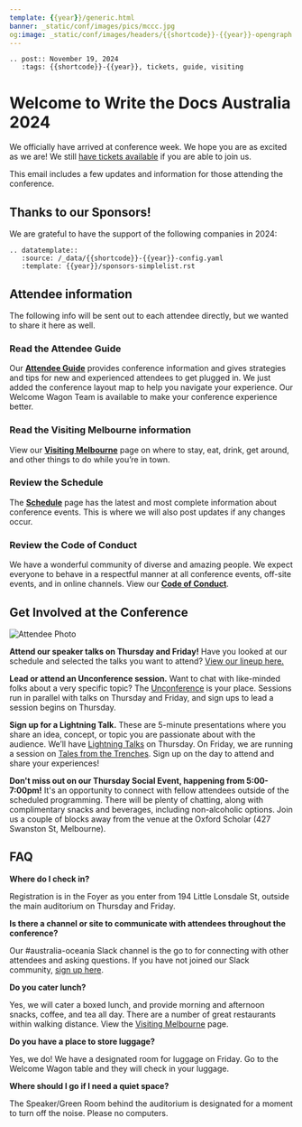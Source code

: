 ```yaml
---
template: {{year}}/generic.html
banner: _static/conf/images/pics/mccc.jpg
og:image: _static/conf/images/headers/{{shortcode}}-{{year}}-opengraph.jpg
---
```


```{eval-rst}
.. post:: November 19, 2024
   :tags: {{shortcode}}-{{year}}, tickets, guide, visiting
```

# Welcome to Write the Docs Australia 2024

We officially have arrived at conference week. We hope you are as excited as we are! We still [have tickets available](https://www.writethedocs.org/conf/australia/2024/tickets/) if you are able to join us.

This email includes a few updates and information for those attending the conference.

## Thanks to our Sponsors!

We are grateful to have the support of the following companies in 2024:

```{eval-rst}
.. datatemplate::
   :source: /_data/{{shortcode}}-{{year}}-config.yaml
   :template: {{year}}/sponsors-simplelist.rst
```

## Attendee information

The following info will be sent out to each attendee directly, but we wanted to share it here as well.

### Read the Attendee Guide

Our [**Attendee Guide**](https://www.writethedocs.org/conf/australia/2024/attendee-guide/) provides conference information and gives strategies and tips for new and experienced attendees to get plugged in. We just added the conference layout map to help you navigate your experience. Our Welcome Wagon Team is available to make your conference experience better.

### Read the Visiting Melbourne information

View our [**Visiting Melbourne**](https://www.writethedocs.org/conf/australia/2024/visiting/) page on where to stay, eat, drink, get around, and other things to do while you’re in town.

### Review the Schedule

The [**Schedule**](https://www.writethedocs.org/conf/australia/2024/schedule/#) page has the latest and most complete information about conference events. This is where we will also post updates if any changes occur.

### Review the Code of Conduct

We have a wonderful community of diverse and amazing people. We expect everyone to behave in a respectful manner at all conference events, off-site events, and in online channels. View our [**Code of Conduct**](https://www.writethedocs.org/code-of-conduct/). 

## Get Involved at the Conference

![Attendee Photo](/_static/conf/images/writing-day.jpg)

**Attend our speaker talks on Thursday and Friday!** Have you looked at our schedule and selected the talks you want to attend? [View our lineup here.](https://www.writethedocs.org/conf/australia/2024/speakers/)

**Lead or attend an Unconference session.** Want to chat with like-minded folks about a very specific topic? The [Unconference](https://www.writethedocs.org/conf/australia/2024/unconference/) is your place. Sessions run in parallel with talks on Thursday and Friday, and sign ups to lead a session begins on Thursday.

**Sign up for a Lightning Talk.** These are 5-minute presentations where you share an idea, concept, or topic you are passionate about with the audience. We’ll have [Lightning Talks](https://www.writethedocs.org/conf/australia/2024/lightning-talks/) on Thursday. On Friday, we are running a session on [Tales from the Trenches](https://www.writethedocs.org/conf/australia/2024/tales/). Sign up on the day to attend and share your experiences!

**Don't miss out on our Thursday Social Event, happening from 5:00-7:00pm!** It's an opportunity to connect with fellow attendees outside of the scheduled programming. There will be plenty of chatting, along with complimentary snacks and beverages, including non-alcoholic options. Join us a couple of blocks away from the venue at the Oxford Scholar (427 Swanston St, Melbourne).

## FAQ

**Where do I check in?**

Registration is in the Foyer as you enter from 194 Little Lonsdale St, outside the main auditorium on Thursday and Friday.

**Is there a channel or site to communicate with attendees throughout the conference?**

Our #australia-oceania Slack channel is the go to for connecting with other attendees and asking questions. If you have not joined our Slack community, [sign up here](https://www.writethedocs.org/slack/).  

**Do you cater lunch?**

Yes, we will cater a boxed lunch, and provide morning and afternoon snacks, coffee, and tea all day. There are a number of great restaurants within walking distance. View the [Visiting Melbourne](https://www.writethedocs.org/conf/australia/2024/visiting/) page.

**Do you have a place to store luggage?**

Yes, we do! We have a designated room for luggage on Friday. Go to the Welcome Wagon table and they will check in your luggage.

**Where should I go if I need a quiet space?**

The Speaker/Green Room behind the auditorium is designated for a moment to turn off the noise. Please no computers.